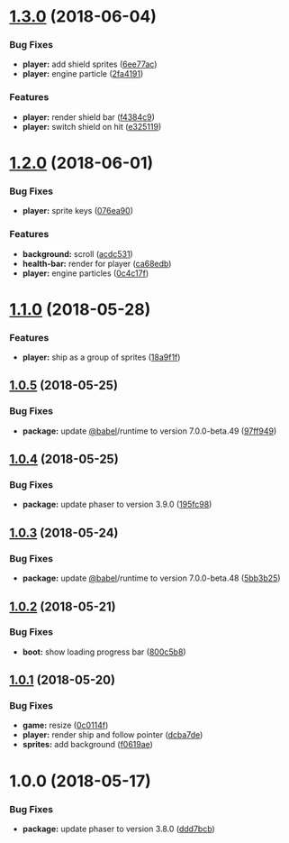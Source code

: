 <a name="1.3.0"></a>
# [1.3.0](https://github.com/nunof07/space-patrol/compare/v1.2.0...v1.3.0) (2018-06-04)


### Bug Fixes

* **player:** add shield sprites ([6ee77ac](https://github.com/nunof07/space-patrol/commit/6ee77ac))
* **player:** engine particle ([2fa4191](https://github.com/nunof07/space-patrol/commit/2fa4191))


### Features

* **player:** render shield bar ([f4384c9](https://github.com/nunof07/space-patrol/commit/f4384c9))
* **player:** switch shield on hit ([e325119](https://github.com/nunof07/space-patrol/commit/e325119))

<a name="1.2.0"></a>
# [1.2.0](https://github.com/nunof07/space-patrol/compare/v1.1.0...v1.2.0) (2018-06-01)


### Bug Fixes

* **player:** sprite keys ([076ea90](https://github.com/nunof07/space-patrol/commit/076ea90))


### Features

* **background:** scroll ([acdc531](https://github.com/nunof07/space-patrol/commit/acdc531))
* **health-bar:** render for player ([ca68edb](https://github.com/nunof07/space-patrol/commit/ca68edb))
* **player:** engine particles ([0c4c17f](https://github.com/nunof07/space-patrol/commit/0c4c17f))

<a name="1.1.0"></a>
# [1.1.0](https://github.com/nunof07/space-patrol/compare/v1.0.5...v1.1.0) (2018-05-28)


### Features

* **player:** ship as a group of sprites ([18a9f1f](https://github.com/nunof07/space-patrol/commit/18a9f1f))

<a name="1.0.5"></a>
## [1.0.5](https://github.com/nunof07/space-patrol/compare/v1.0.4...v1.0.5) (2018-05-25)


### Bug Fixes

* **package:** update [@babel](https://github.com/babel)/runtime to version 7.0.0-beta.49 ([97ff949](https://github.com/nunof07/space-patrol/commit/97ff949))

<a name="1.0.4"></a>
## [1.0.4](https://github.com/nunof07/space-patrol/compare/v1.0.3...v1.0.4) (2018-05-25)


### Bug Fixes

* **package:** update phaser to version 3.9.0 ([195fc98](https://github.com/nunof07/space-patrol/commit/195fc98))

<a name="1.0.3"></a>
## [1.0.3](https://github.com/nunof07/space-patrol/compare/v1.0.2...v1.0.3) (2018-05-24)


### Bug Fixes

* **package:** update [@babel](https://github.com/babel)/runtime to version 7.0.0-beta.48 ([5bb3b25](https://github.com/nunof07/space-patrol/commit/5bb3b25))

<a name="1.0.2"></a>
## [1.0.2](https://github.com/nunof07/space-patrol/compare/v1.0.1...v1.0.2) (2018-05-21)


### Bug Fixes

* **boot:** show loading progress bar ([800c5b8](https://github.com/nunof07/space-patrol/commit/800c5b8))

<a name="1.0.1"></a>
## [1.0.1](https://github.com/nunof07/space-patrol/compare/v1.0.0...v1.0.1) (2018-05-20)


### Bug Fixes

* **game:** resize ([0c0114f](https://github.com/nunof07/space-patrol/commit/0c0114f))
* **player:** render ship and follow pointer ([dcba7de](https://github.com/nunof07/space-patrol/commit/dcba7de))
* **sprites:** add background ([f0619ae](https://github.com/nunof07/space-patrol/commit/f0619ae))

<a name="1.0.0"></a>

# 1.0.0 (2018-05-17)

### Bug Fixes

*   **package:** update phaser to version 3.8.0 ([ddd7bcb](https://github.com/nunof07/space-patrol/commit/ddd7bcb))
